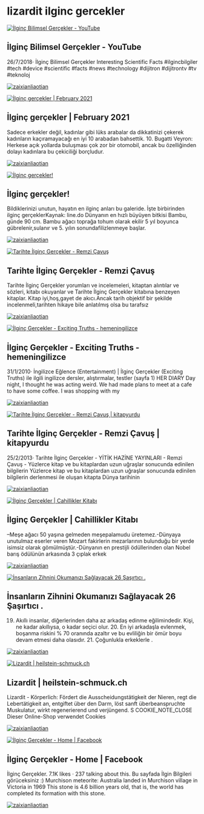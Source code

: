 # lizardit ilginc gercekler
<a href="https://mnn.zoosnet.net/LR/Chatpre.aspx?id=MNN94995150&p=https://topgrinding.com/" target="_blank">![İlginç Bilimsel Gerçekler - YouTube](https://github.com/technlg/images/blob/main/64.jpg)</a>
## İlginç Bilimsel Gerçekler - YouTube
26/7/2018· İlginç Bilimsel Gerçekler Interesting Scientific Facts #ilgincbilgiler #tech #device #scientific #facts #news #technology #dijitron #dijitrontv #tv #teknoloj
<a href="https://mnn.zoosnet.net/LR/Chatpre.aspx?id=MNN94995150&p=https://topgrinding.com/" target="_blank"><img src="https://github.com/technlg/images/raw/main/chat11.jpg" alt="zaixianliaotian"/></a><a href="//whatsapp.shibangsoft.com/WhatsApp.php" ><img src="https://github.com/technlg/images/raw/main/chat11.png" alt=""></a>
<a href="https://mnn.zoosnet.net/LR/Chatpre.aspx?id=MNN94995150&p=https://topgrinding.com/" target="_blank">![İlginç gerçekler | February 2021](https://github.com/technlg/images/blob/main/64.jpg)</a>
## İlginç gerçekler | February 2021
Sadece erkekler değil, kadınlar gibi lüks arabalar da dikkatinizi çekerek kadınların kaçıramayacağı en iyi 10 arabadan bahsettik. 10. Bugatti Veyron: Herkese açık yollarda buluşması çok zor bir otomobil, ancak bu özelliğinden dolayı kadınlara bu çekiciliği borçludur.
<a href="https://mnn.zoosnet.net/LR/Chatpre.aspx?id=MNN94995150&p=https://topgrinding.com/" target="_blank"><img src="https://github.com/technlg/images/raw/main/chat11.jpg" alt="zaixianliaotian"/></a><a href="//whatsapp.shibangsoft.com/WhatsApp.php" ><img src="https://github.com/technlg/images/raw/main/chat11.png" alt=""></a>
<a href="https://mnn.zoosnet.net/LR/Chatpre.aspx?id=MNN94995150&p=https://topgrinding.com/" target="_blank">![İlginç gerçekler!](https://github.com/technlg/images/blob/main/17.jpg)</a>
## İlginç gerçekler!
Bildiklerinizi unutun, hayatın en ilginç anları bu galeride. İşte birbirinden ilginç gerçeklerKaynak: line.do Dünyanın en hızlı büyüyen bitkisi Bambu, günde 90 cm. Bambu ağacı toprağa tohum olarak ekilir 5 yıl boyunca gübrelenir,sulanır ve 5. yılın sonundafilizlenmeye başlar. 
<a href="https://mnn.zoosnet.net/LR/Chatpre.aspx?id=MNN94995150&p=https://topgrinding.com/" target="_blank"><img src="https://github.com/technlg/images/raw/main/chat11.jpg" alt="zaixianliaotian"/></a><a href="//whatsapp.shibangsoft.com/WhatsApp.php" ><img src="https://github.com/technlg/images/raw/main/chat11.png" alt=""></a>
<a href="https://mnn.zoosnet.net/LR/Chatpre.aspx?id=MNN94995150&p=https://topgrinding.com/" target="_blank">![Tarihte İlginç Gerçekler - Remzi Çavuş](https://github.com/technlg/images/blob/main/13.jpg)</a>
## Tarihte İlginç Gerçekler - Remzi Çavuş
Tarihte İlginç Gerçekler yorumları ve incelemeleri, kitaptan alıntılar ve sözleri, kitabı okuyanlar ve Tarihte İlginç Gerçekler kitabına benzeyen kitaplar. Kitap iyi,hoş,gayet de akıcı.Ancak tarih objektif bir şekilde incelenmeli,tarihten hikaye bile anlatılmış olsa bu tarafsız 
<a href="https://mnn.zoosnet.net/LR/Chatpre.aspx?id=MNN94995150&p=https://topgrinding.com/" target="_blank"><img src="https://github.com/technlg/images/raw/main/chat11.jpg" alt="zaixianliaotian"/></a><a href="//whatsapp.shibangsoft.com/WhatsApp.php" ><img src="https://github.com/technlg/images/raw/main/chat11.png" alt=""></a>
<a href="https://mnn.zoosnet.net/LR/Chatpre.aspx?id=MNN94995150&p=https://topgrinding.com/" target="_blank">![İlginç Gerçekler - Exciting Truths - hemeningilizce](https://github.com/technlg/images/blob/main/45.jpg)</a>
## İlginç Gerçekler - Exciting Truths - hemeningilizce
31/1/2010· İngilizce Eğlence (Entertainment) | İlginç Gerçekler (Exciting Truths) ile ilgili ingilizce dersler, alıştırmalar, testler (sayfa 1) HER DIARY Day night, I thought he was acting weird. We had made plans to meet at a cafe to have some coffee. I was shopping with my 
<a href="https://mnn.zoosnet.net/LR/Chatpre.aspx?id=MNN94995150&p=https://topgrinding.com/" target="_blank"><img src="https://github.com/technlg/images/raw/main/chat11.jpg" alt="zaixianliaotian"/></a><a href="//whatsapp.shibangsoft.com/WhatsApp.php" ><img src="https://github.com/technlg/images/raw/main/chat11.png" alt=""></a>
<a href="https://mnn.zoosnet.net/LR/Chatpre.aspx?id=MNN94995150&p=https://topgrinding.com/" target="_blank">![Tarihte İlginç Gerçekler - Remzi Çavuş | kitapyurdu](https://github.com/technlg/images/blob/main/1.jpg)</a>
## Tarihte İlginç Gerçekler - Remzi Çavuş | kitapyurdu
25/2/2013· Tarihte İlginç Gerçekler - YİTİK HAZİNE YAYINLARI - Remzi Çavuş - Yüzlerce kitap ve bu kitaplardan uzun uğraşlar sonucunda edinilen bilgilerin Yüzlerce kitap ve bu kitaplardan uzun uğraşlar sonucunda edinilen bilgilerin derlenmesi ile oluşan kitapta Dünya tarihinin 
<a href="https://mnn.zoosnet.net/LR/Chatpre.aspx?id=MNN94995150&p=https://topgrinding.com/" target="_blank"><img src="https://github.com/technlg/images/raw/main/chat11.jpg" alt="zaixianliaotian"/></a><a href="//whatsapp.shibangsoft.com/WhatsApp.php" ><img src="https://github.com/technlg/images/raw/main/chat11.png" alt=""></a>
<a href="https://mnn.zoosnet.net/LR/Chatpre.aspx?id=MNN94995150&p=https://topgrinding.com/" target="_blank">![İlginç Gerçekler | Cahillikler Kitabı](https://github.com/technlg/images/blob/main/45.jpg)</a>
## İlginç Gerçekler | Cahillikler Kitabı
–Meşe ağacı 50 yaşına gelmeden meşepalamudu üretemez.-Dünyaya unutulmaz eserler veren Mozart fakirlerin mezarlarının bulunduğu bir yerde isimsiz olarak gömülmüştür.-Dünyanın en prestijli ödüllerinden olan Nobel barış ödülünün arkasında 3 çıplak erkek 
<a href="https://mnn.zoosnet.net/LR/Chatpre.aspx?id=MNN94995150&p=https://topgrinding.com/" target="_blank"><img src="https://github.com/technlg/images/raw/main/chat11.jpg" alt="zaixianliaotian"/></a><a href="//whatsapp.shibangsoft.com/WhatsApp.php" ><img src="https://github.com/technlg/images/raw/main/chat11.png" alt=""></a>
<a href="https://mnn.zoosnet.net/LR/Chatpre.aspx?id=MNN94995150&p=https://topgrinding.com/" target="_blank">![İnsanların Zihnini Okumanızı Sağlayacak 26 Şaşırtıcı .](https://github.com/technlg/images/blob/main/9.jpg)</a>
## İnsanların Zihnini Okumanızı Sağlayacak 26 Şaşırtıcı .
19. Akıllı insanlar, diğerlerinden daha az arkadaş edinme eğilimindedir. Kişi, ne kadar akıllıysa, o kadar seçici olur. 20. En iyi arkadaşla evlenmek, boşanma riskini % 70 oranında azaltır ve bu evliliğin bir ömür boyu devam etmesi daha olasıdır. 21. Çoğunlukla erkeklerle .
<a href="https://mnn.zoosnet.net/LR/Chatpre.aspx?id=MNN94995150&p=https://topgrinding.com/" target="_blank"><img src="https://github.com/technlg/images/raw/main/chat11.jpg" alt="zaixianliaotian"/></a><a href="//whatsapp.shibangsoft.com/WhatsApp.php" ><img src="https://github.com/technlg/images/raw/main/chat11.png" alt=""></a>
<a href="https://mnn.zoosnet.net/LR/Chatpre.aspx?id=MNN94995150&p=https://topgrinding.com/" target="_blank">![Lizardit | heilstein-schmuck.ch](https://github.com/technlg/images/blob/main/2.jpg)</a>
## Lizardit | heilstein-schmuck.ch
Lizardit - Körperlich: Fördert die Ausscheidungstätigkeit der Nieren, regt die Lebertätigkeit an, entgiftet über den Darm, löst sanft überbeanspruchte Muskulatur, wirkt regenerierend und verjüngend. S COOKIE_NOTE_CLOSE Dieser Online-Shop verwendet Cookies 
<a href="https://mnn.zoosnet.net/LR/Chatpre.aspx?id=MNN94995150&p=https://topgrinding.com/" target="_blank"><img src="https://github.com/technlg/images/raw/main/chat11.jpg" alt="zaixianliaotian"/></a><a href="//whatsapp.shibangsoft.com/WhatsApp.php" ><img src="https://github.com/technlg/images/raw/main/chat11.png" alt=""></a>
<a href="https://mnn.zoosnet.net/LR/Chatpre.aspx?id=MNN94995150&p=https://topgrinding.com/" target="_blank">![İlginç Gerçekler - Home | Facebook](https://github.com/technlg/images/blob/main/50.jpg)</a>
## İlginç Gerçekler - Home | Facebook
İlginç Gerçekler. 7.1K likes · 237 talking about this. Bu sayfada İlgin Bilgileri görüceksiniz :) Murchison meteorite: Australia landed in Murchison village in Victoria in 1969 This stone is 4.6 billion years old, that is, the world has completed its formation with this stone.
<a href="https://mnn.zoosnet.net/LR/Chatpre.aspx?id=MNN94995150&p=https://topgrinding.com/" target="_blank"><img src="https://github.com/technlg/images/raw/main/chat11.jpg" alt="zaixianliaotian"/></a><a href="//whatsapp.shibangsoft.com/WhatsApp.php" ><img src="https://github.com/technlg/images/raw/main/chat11.png" alt=""></a>
